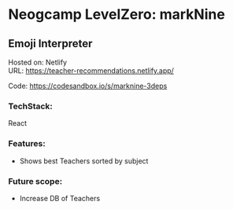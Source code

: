# Neogcamp LevelZero: markNine

## Emoji Interpreter

Hosted on: Netlify \
URL: https://teacher-recommendations.netlify.app/

Code: https://codesandbox.io/s/marknine-3deps

### TechStack:
React

### Features:
- Shows best Teachers sorted by subject

### Future scope:
- Increase DB of Teachers